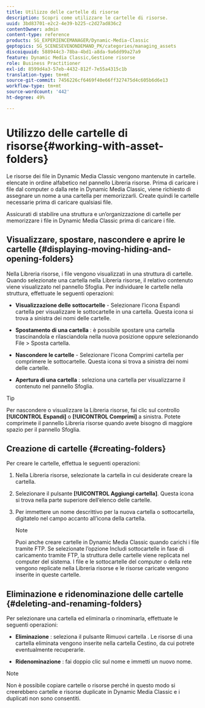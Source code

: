```yaml
---
title: Utilizzo delle cartelle di risorse
description: Scopri come utilizzare le cartelle di risorse.
uuid: 3bd83701-e2c2-4e39-b225-c2d27ad836c2
contentOwner: admin
content-type: reference
products: SG_EXPERIENCEMANAGER/Dynamic-Media-Classic
geptopics: SG_SCENESEVENONDEMAND_PK/categories/managing_assets
discoiquuid: 588944c3-78ba-4bd1-a8da-9a6dd99a27a9
feature: Dynamic Media Classic,Gestione risorse
role: Business Practitioner
exl-id: 8599d4a3-57eb-4432-812f-7e55a4315c1b
translation-type: tm+mt
source-git-commit: 7456226cf6469f40e66ff327475d4c605b6d6e13
workflow-type: tm+mt
source-wordcount: '442'
ht-degree: 49%

---
```


# Utilizzo delle cartelle di risorse{#working-with-asset-folders}

Le risorse dei file in Dynamic Media Classic vengono mantenute in cartelle. elencate in ordine alfabetico nel pannello Libreria risorse. Prima di caricare i file dal computer o dalla rete in Dynamic Media Classic, viene richiesto di assegnare un nome a una cartella per memorizzarli. Create quindi le cartelle necessarie prima di caricare qualsiasi file. 

Assicurati di stabilire una struttura e un’organizzazione di cartelle per memorizzare i file in Dynamic Media Classic prima di caricare i file.

## Visualizzare, spostare, nascondere e aprire le cartelle {#displaying-moving-hiding-and-opening-folders}

Nella Libreria risorse, i file vengono visualizzati in una struttura di cartelle. Quando selezionate una cartella nella Libreria risorse, il relativo contenuto viene visualizzato nel pannello Sfoglia. Per individuare le cartelle nella struttura, effettuate le seguenti operazioni:

* **Visualizzazione delle sottocartelle**  - Selezionare l’icona Espandi cartella per visualizzare le sottocartelle in una cartella. Questa icona si trova a sinistra dei nomi delle cartelle.

* **Spostamento di una cartella** : è possibile spostare una cartella trascinandola e rilasciandola nella nuova posizione oppure selezionando File > Sposta cartella.

* **Nascondere le cartelle**  - Selezionare l&#39;icona Comprimi cartella per comprimere le sottocartelle. Questa icona si trova a sinistra dei nomi delle cartelle.

* **Apertura di una cartella** : seleziona una cartella per visualizzarne il contenuto nel pannello Sfoglia.

>[!TIP]
>
>Per nascondere o visualizzare la Libreria risorse, fai clic sul controllo **[!UICONTROL Espandi]** o **[!UICONTROL Comprimi]** a sinistra. Potete comprimete il pannello Libreria risorse quando avete bisogno di maggiore spazio per il pannello Sfoglia.

## Creazione di cartelle  {#creating-folders}

Per creare le cartelle, effettua le seguenti operazioni:

1. Nella Libreria risorse, selezionate la cartella in cui desiderate creare la cartella.
1. Selezionare il pulsante **[!UICONTROL Aggiungi cartella]**. Questa icona si trova nella parte superiore dell’elenco delle cartelle.
1. Per immettere un nome descrittivo per la nuova cartella o sottocartella, digitatelo nel campo accanto all’icona della cartella.

   >[!NOTE]
   >
   >Puoi anche creare cartelle in Dynamic Media Classic quando carichi i file tramite FTP. Se selezionate l’opzione Includi sottocartelle in fase di caricamento tramite FTP, la struttura delle cartelle viene replicata nel computer del sistema. I file e le sottocartelle del computer o della rete vengono replicate nella Libreria risorse e le risorse caricate vengono inserite in queste cartelle.

## Eliminazione e ridenominazione delle cartelle  {#deleting-and-renaming-folders}

Per selezionare una cartella ed eliminarla o rinominarla, effettuate le seguenti operazioni:

* **Eliminazione** : seleziona il pulsante Rimuovi cartella . Le risorse di una cartella eliminata vengono inserite nella cartella Cestino, da cui potrete eventualmente recuperarle.

* **Ridenominazione** : fai doppio clic sul nome e immetti un nuovo nome.

>[!NOTE]
>
>Non è possibile copiare cartelle o risorse perché in questo modo si creerebbero cartelle e risorse duplicate in Dynamic Media Classic e i duplicati non sono consentiti.
